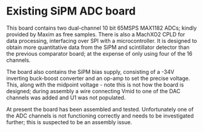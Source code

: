 # Existing SiPM ADC board

This board contains two dual-channel 10 bit 65MSPS MAX1182 ADCs; kindly provided by Maxim as free samples. There is also a MachXO2
CPLD for data processing, interfacing over SPI with a microcontroller. It is designed to obtain more  quantitative 
data from the SiPM and scintillator detector than the previous comparator board; at the expense of only using four of the 16 channels.

The board also contains the SiPM bias supply, consisting of a -34V inverting buck-boost converter and an op-amp to set the precise
voltage. This, along with the midpoint voltage - note this is not how the board is designed; during assembly a wire connecting 
Vmid to one of the DAC channels was added and U1 was not populated.

At present the board has been assembled and tested. Unfortunately one of the ADC channels is not functioning correctly and
needs to be investigated further; this is suspected to be an assembly issue.
